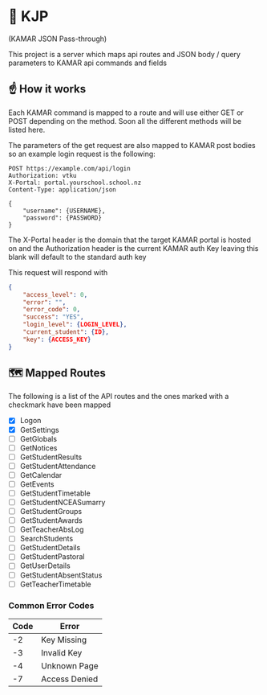 # 📡 KJP

(KAMAR JSON Pass-through)

This project is a server which maps api routes and JSON body / query parameters to KAMAR api commands and fields

## ☝ How it works

Each KAMAR command is mapped to a route and will use either GET or POST depending on the method. Soon all the different
methods will be listed here. 

The parameters of the get request are also mapped to KAMAR post bodies so an example login request is the following:

```http request
POST https://example.com/api/login
Authorization: vtku
X-Portal: portal.yourschool.school.nz
Content-Type: application/json

{
    "username": {USERNAME},
    "password": {PASSWORD}
}
```

The X-Portal header is the domain that the target KAMAR portal is hosted on
and the Authorization header is the current KAMAR auth Key leaving this blank will default to the standard auth key

This request will respond with 

```json
{
    "access_level": 0,
    "error": "",
    "error_code": 0,
    "success": "YES",
    "login_level": {LOGIN_LEVEL},
    "current_student": {ID},
    "key": {ACCESS_KEY}
}
```

## 🗺️ Mapped Routes

The following is a list of the API routes and the ones marked with a checkmark have been mapped

- [x] Logon
- [x] GetSettings
- [ ] GetGlobals
- [ ] GetNotices
- [ ] GetStudentResults
- [ ] GetStudentAttendance
- [ ] GetCalendar
- [ ] GetEvents
- [ ] GetStudentTimetable
- [ ] GetStudentNCEASumarry
- [ ] GetStudentGroups
- [ ] GetStudentAwards
- [ ] GetTeacherAbsLog
- [ ] SearchStudents
- [ ] GetStudentDetails
- [ ] GetStudentPastoral
- [ ] GetUserDetails
- [ ] GetStudentAbsentStatus
- [ ] GetTeacherTimetable

### Common Error Codes

| Code | Error         |
|------|---------------|
| -2   | Key Missing   |
| -3   | Invalid Key   |
| -4   | Unknown Page  |
| -7   | Access Denied |
